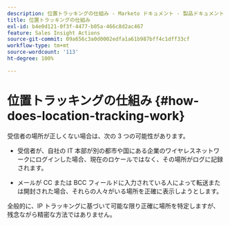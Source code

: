 ```yaml
---
description: 位置トラッキングの仕組み - Marketo ドキュメント - 製品ドキュメント
title: 位置トラッキングの仕組み
exl-id: b4e0d121-0f3f-4477-b05a-466c8d2ac467
feature: Sales Insight Actions
source-git-commit: 09a656c3a0d0002edfa1a61b987bff4c1dff33cf
workflow-type: tm+mt
source-wordcount: '113'
ht-degree: 100%

---
```


# 位置トラッキングの仕組み {#how-does-location-tracking-work}

受信者の場所が正しくない場合は、次の 3 つの可能性があります。

 - 受信者が、自社の IT 本部が別の都市や国にある企業のワイヤレスネットワークにログインした場合、現在のロケールではなく、その場所がログに記録されます。

- メールが CC または BCC フィールドに入力されている人によって転送または開封された場合、それらの人々がいる場所を正確に表示しようとします。

全般的に、IP トラッキングに基づいて可能な限り正確に場所を特定しますが、残念ながら精密な方法ではありません。
